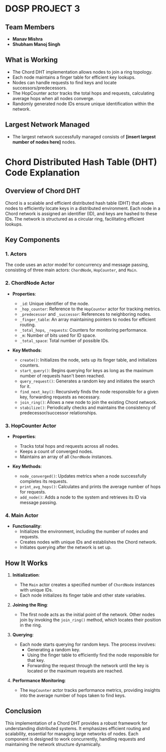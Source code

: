 # DOSP PROJECT 3 

## Team Members
- **Manav Mishra**
- **Shubham Manoj Singh**

## What is Working
- The Chord DHT implementation allows nodes to join a ring topology.
- Each node maintains a finger table for efficient key lookups.
- Nodes can handle requests to find keys and locate successors/predecessors.
- The HopCounter actor tracks the total hops and requests, calculating average hops when all nodes converge.
- Randomly generated node IDs ensure unique identification within the network.

## Largest Network Managed
- The largest network successfully managed consists of **[insert largest number of nodes here]** nodes. 

# Chord Distributed Hash Table (DHT) Code Explanation

## Overview of Chord DHT

Chord is a scalable and efficient distributed hash table (DHT) that allows nodes to efficiently locate keys in a distributed environment. Each node in a Chord network is assigned an identifier (ID), and keys are hashed to these IDs. The network is structured as a circular ring, facilitating efficient lookups.

## Key Components

### 1. Actors
The code uses an actor model for concurrency and message passing, consisting of three main actors: `ChordNode`, `HopCounter`, and `Main`.

### 2. ChordNode Actor
- **Properties**:
  - `_id`: Unique identifier of the node.
  - `_hop_counter`: Reference to the `HopCounter` actor for tracking metrics.
  - `_predecessor` and `_successor`: References to neighboring nodes.
  - `_finger_table`: An array maintaining pointers to nodes for efficient routing.
  - `_total_hops`, `_requests`: Counters for monitoring performance.
  - `_m`: Number of bits used for ID space.
  - `_total_space`: Total number of possible IDs.

- **Key Methods**:
  - `create()`: Initializes the node, sets up its finger table, and initializes counters.
  - `start_query()`: Begins querying for keys as long as the maximum number of requests hasn't been reached.
  - `query_request()`: Generates a random key and initiates the search for it.
  - `find_next_key()`: Recursively finds the node responsible for a given key, forwarding requests as necessary.
  - `join_ring()`: Allows a new node to join the existing Chord network.
  - `stabilize()`: Periodically checks and maintains the consistency of predecessor/successor relationships.

### 3. HopCounter Actor
- **Properties**:
  - Tracks total hops and requests across all nodes.
  - Keeps a count of converged nodes.
  - Maintains an array of all `ChordNode` instances.

- **Key Methods**:
  - `node_converged()`: Updates metrics when a node successfully completes its requests.
  - `print_avg_hops()`: Calculates and prints the average number of hops for requests.
  - `add_node()`: Adds a node to the system and retrieves its ID via message passing.

### 4. Main Actor
- **Functionality**:
  - Initializes the environment, including the number of nodes and requests.
  - Creates nodes with unique IDs and establishes the Chord network.
  - Initiates querying after the network is set up.

## How It Works

1. **Initialization**:
   - The `Main` actor creates a specified number of `ChordNode` instances with unique IDs. 
   - Each node initializes its finger table and other state variables.

2. **Joining the Ring**:
   - The first node acts as the initial point of the network. Other nodes join by invoking the `join_ring()` method, which locates their position in the ring.

3. **Querying**:
   - Each node starts querying for random keys. The process involves:
     - Generating a random key.
     - Using the finger table to efficiently find the node responsible for that key.
     - Forwarding the request through the network until the key is located or the maximum requests are reached.

4. **Performance Monitoring**:
   - The `HopCounter` actor tracks performance metrics, providing insights into the average number of hops taken to find keys.

## Conclusion

This implementation of a Chord DHT provides a robust framework for understanding distributed systems. It emphasizes efficient routing and scalability, essential for managing large networks of nodes. Each component is designed to work concurrently, handling requests and maintaining the network structure dynamically.
